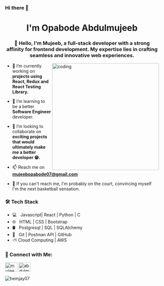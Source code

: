 ### Hi there 👋

<h1 align="center"> I'm Opabode Abdulmujeeb</h1>
<h3 align="center">👋 Hello, I'm Mujeeb, a full-stack developer with a strong affinity for frontend development. My expertise lies in crafting seamless and innovative web experiences. </h3>
<img align="right" alt="coding" width="350" src="https://user-images.githubusercontent.com/60257288/169688266-0dba71e8-949d-4bc6-a048-0059ef1f994b.jpg">

- 🔭 I’m currently working on **projects using React, Redux and React Testing Library.**

- 🌱 I’m learning to be a better **Software Engineer** developer.

- 👯 I’m looking to collaborate on **exciting projects that would ultimately make me a better developer 😁.**

- 📫 Reach me on **mujeebopabode07@gmail.com**

- 🏀 If you can't reach me, I'm probably on the court, convincing myself I'm the next basketball sensation.


<h3>🛠 Tech Stack</h3>

- 💻 &nbsp; Javascript| React | Python | C
- 🌐 &nbsp; HTML | CSS | Bootstrap
- 🛢 &nbsp; Postgresql | SQL | SQLAlchemy
- 🔧 &nbsp; Git | Postman API | GitHub 
- ⛅️ Cloud Computing | AWS
<h3>🤝 Connect with Me:</h3>
<p align="left">
<a href="https://twitter.com/mujeeb_dimeji" target="blank"><img align="center" src="https://raw.githubusercontent.com/rahuldkjain/github-profile-readme-generator/master/src/images/icons/Social/twitter.svg" alt="mujeeb_dimeji" height="30" width="40" /></a>
<a href="https://linkedin.com/in/abdulmujeeb-opabode-46080716a/" target="blank"><img align="center" src="https://raw.githubusercontent.com/rahuldkjain/github-profile-readme-generator/master/src/images/icons/Social/linked-in-alt.svg" alt="abdulmujeeb-opabode-46080716a/" height="30" width="40" /></a>

</p>


<p><img align="center" src="https://github-readme-stats.vercel.app/api/top-langs?username=hemjay07&show_icons=true&locale=en&layout=compact" alt="hemjay07" /></p>

